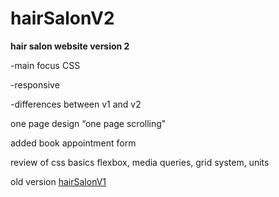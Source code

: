 # hairSalonV2

**hair salon website version 2**

-main focus CSS

-responsive 

-differences between v1 and v2

one page design “one page scrolling"

added book appointment form

review of css basics
flexbox, media queries, grid system, units

old version [hairSalonV1](https://rosalyns78.github.io/hairSalonV1/ "first version")
